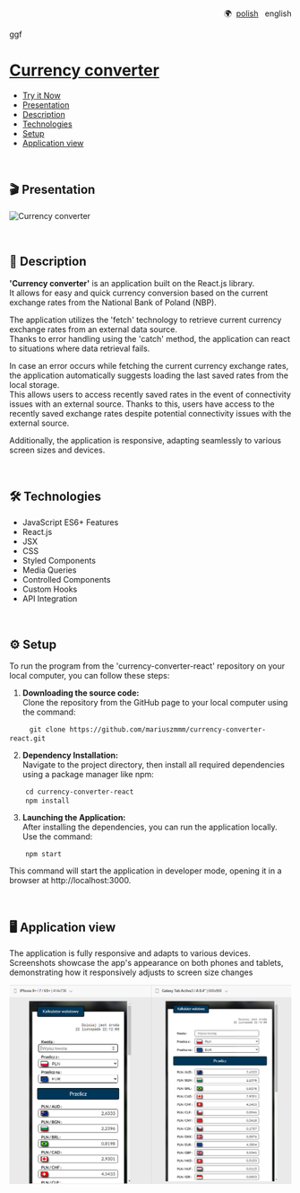 <p align="right">
  🌍&nbsp; <a href="README-pl.md">polish</a>  &nbsp; english
</p>

<p style="red">ggf</p>

# [Currency converter](https://mariuszmmm.github.io/currency-converter-react/)
* [Try it Now](https://mariuszmmm.github.io/currency-converter-react/)
* [Presentation](#presentation)
* [Description ](#description)
* [Technologies](#technologies)
* [Setup](#setup )
* [Application view](#application-view)
<br>

## 🎬 Presentation
![Currency converter](public/images/presentation.gif)

<br>

## 📝 Description
<b>'Currency converter'</b> is an application built on the React.js library.<br>
It allows for easy and quick currency conversion based on the current exchange rates from the National Bank of Poland (NBP).

The application utilizes the 'fetch' technology to retrieve current currency exchange rates from an external data source.<br>
Thanks to error handling using the 'catch' method, the application can react to situations where data retrieval fails.

In case an error occurs while fetching the current currency exchange rates, the application automatically suggests loading the last saved rates from the local storage.<br>
This allows users to access recently saved rates in the event of connectivity issues with an external source.
Thanks to this, users have access to the recently saved exchange rates despite potential connectivity issues with the external source.

Additionally, the application is responsive, adapting seamlessly to various screen sizes and devices.

<br>

## 🛠️ Technologies
<ul>
<li>JavaScript ES6+ Features</li>
<li>React.js</li>
<li>JSX</li>
<li>CSS</li>
<li>Styled Components</li>
<li>Media Queries</li>
<li>Controlled Components</li>
<li>Custom Hooks</li>
<li>API Integration</li>
</ul>

<br>

## ⚙️ Setup
To run the program from the 'currency-converter-react' repository on your local computer, you can follow these steps:
1. <b>Downloading the source code:</b><br>
Clone the repository from the GitHub page to your local computer using the command:
```commandline
     git clone https://github.com/mariuszmmm/currency-converter-react.git
```
2. <b>Dependency Installation:</b><br>
Navigate to the project directory, then install all required dependencies using a package manager like npm:
```commandline
    cd currency-converter-react
    npm install
```
3. <b>Launching the Application:</b><br>
After installing the dependencies, you can run the application locally. Use the command:
```commandline
    npm start
```
  This command will start the application in developer mode, opening it in a browser at http://localhost:3000.

<br>

## 🖥️ Application view
The application is fully responsive and adapts to various devices.<br>
Screenshots showcase the app's appearance on both phones and tablets, demonstrating how it responsively adjusts to screen size changes

![Currency converter](public/images/size.png)